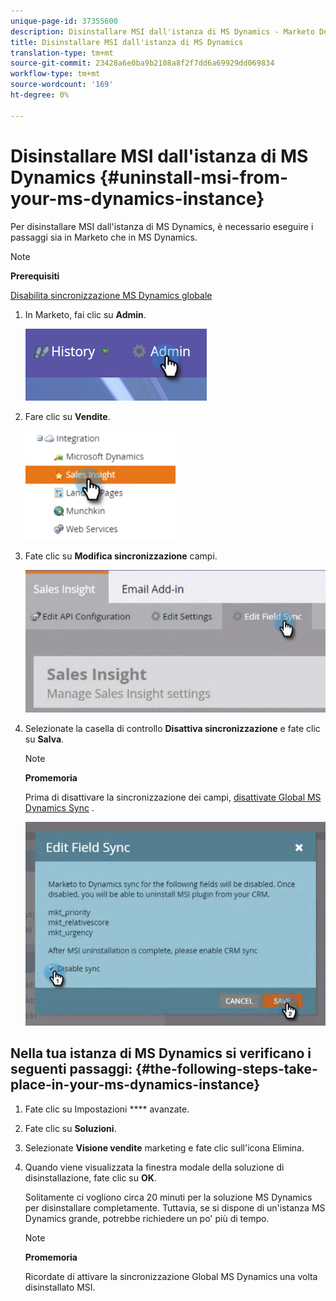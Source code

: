 ```yaml
---
unique-page-id: 37355600
description: Disinstallare MSI dall'istanza di MS Dynamics - Marketo Docs - Documentazione prodotto
title: Disinstallare MSI dall'istanza di MS Dynamics
translation-type: tm+mt
source-git-commit: 23428a6e0ba9b2108a8f2f7dd6a69929dd069834
workflow-type: tm+mt
source-wordcount: '169'
ht-degree: 0%

---
```



# Disinstallare MSI dall&#39;istanza di MS Dynamics {#uninstall-msi-from-your-ms-dynamics-instance}

Per disinstallare MSI dall&#39;istanza di MS Dynamics, è necessario eseguire i passaggi sia in Marketo che in MS Dynamics.

>[!NOTE]
>
>**Prerequisiti**
>
>[Disabilita sincronizzazione MS Dynamics globale](http://docs.marketo.com/x/TAA6Ag)

1. In Marketo, fai clic su **Admin**.

   ![](assets/one-1.png)

1. Fare clic su **Vendite**.

   ![](assets/six.png)

1. Fate clic su **Modifica sincronizzazione** campi.

   ![](assets/seven.png)

1. Selezionate la casella di controllo **Disattiva sincronizzazione** e fate clic su **Salva**.

   >[!NOTE]
   >
   >**Promemoria**
   >
   >
   >Prima di disattivare la sincronizzazione dei campi, [disattivate Global MS Dynamics Sync](http://docs.marketo.com/x/TAA6Ag) .

   ![](assets/eight.png)

## Nella tua istanza di MS Dynamics si verificano i seguenti passaggi: {#the-following-steps-take-place-in-your-ms-dynamics-instance}

1. Fate clic su Impostazioni **** avanzate.
1. Fate clic su **Soluzioni**.
1. Selezionate **Visione vendite** marketing e fate clic sull&#39;icona Elimina.
1. Quando viene visualizzata la finestra modale della soluzione di disinstallazione, fate clic su **OK**.

   Solitamente ci vogliono circa 20 minuti per la soluzione MS Dynamics per disinstallare completamente. Tuttavia, se si dispone di un&#39;istanza MS Dynamics grande, potrebbe richiedere un po&#39; più di tempo.

   >[!NOTE]
   >
   >**Promemoria**
   >
   >
   >Ricordate di attivare la sincronizzazione Global MS Dynamics una volta disinstallato MSI.

